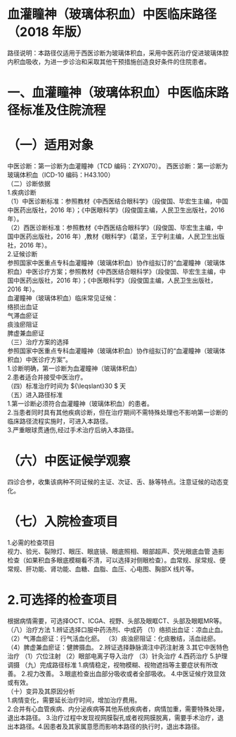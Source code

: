 # 血灌瞳神（玻璃体积血）中医临床路径 （2018 年版）  
路径说明：本路径仅适用于西医诊断为玻璃体积血，采用中医药治疗促进玻璃体腔内积血吸收，为进一步诊治和采取其他干预措施创造良好条件的住院患者。  
# 一、血灌瞳神（玻璃体积血）中医临床路径标准及住院流程  
# （一）适用对象  
中医诊断：第一诊断为血灌瞳神（TCD 编码：ZYX070）。 西医诊断：第一诊断为玻璃体积血（ICD-10 编码：H43.100）  
（二）诊断依据  
1.疾病诊断  
（1）中医诊断标准：参照教材《中西医结合眼科学》（段俊国、毕宏生主编，中国中医药出版社，2016 年）；《中医眼科学》（段俊国主编，人民卫生出版社，2016 年）。  
（2）西医诊断标准：参照教材《中西医结合眼科学》（段俊国、毕宏生主编，中国中医药出版社，2016 年）,教材《眼科学》（葛坚，王宁利主编，人民卫生出版社，2016 年）。  
2.证候诊断  
参照国家中医重点专科血灌瞳神（玻璃体积血）协作组拟订的“血灌瞳神（玻璃体积血）中医诊疗方案；参照教材《中西医结合眼科学》（段俊国、毕宏生主编，中国中医药出版社，2016 年）；《中医眼科学》（段俊国主编，人民卫生出版社，2016 年）。  
血灌瞳神（玻璃体积血）临床常见证候：  
络损出血证  
气滞血瘀证  
痰浊瘀阻证  
脾虚兼血瘀证  
（三）治疗方案的选择  
参照国家中医重点专科血灌瞳神（玻璃体积血）协作组拟订的“血灌瞳神（玻璃体积血）中医诊疗方案”。  
1.诊断明确，第一诊断为血灌瞳神（玻璃体积血）  
2.患者适合并接受中医治疗。  
（四）标准治疗时间为 ${\leqslant}30 $ 天  
（五）进入路径标准  
1.第一诊断必须符合血灌瞳神（玻璃体积血）的患者。  
2.当患者同时具有其他疾病诊断，但在治疗期间不需特殊处理也不影响第一诊断的临床路径流程实施时，可进入本路径。  
3.严重眼球贯通伤,经过手术治疗后纳入本路径。  
# （六）中医证候学观察  
四诊合参，收集该病种不同证候的主证、次证、舌、脉等特点。注意证候的动态变化。  
# （七）入院检查项目  
1.必需的检查项目  
视力、验光、裂隙灯、眼压、眼底镜、眼底照相、眼部超声、荧光眼底血管 造影检查（如果积血多眼底模糊看不清，可以选择对侧眼检查）。血常规、尿常规、便常规、肝功能、肾功能、血糖、血脂、血压、心电图、胸部X 线片等。  
# 2.可选择的检查项目  
根据病情需要，可选择OCT、ICGA、视野、头部及眼眶CT、头部及眼眶MR等。  
（八）治疗方法 1.辨证选择口服中药汤剂、中成药 （1）络损出血证：凉血止血。 （2）气滞血瘀证：行气活血化瘀。  （3）痰浊瘀阻证：化痰散结，活血祛瘀。 （4）脾虚兼血瘀证：健脾摄血。  2.辨证选择静脉滴注中药注射液  3.其它中医特色治疗 （1）穴位注射  （2）眼部电离子导入治疗 （3）针灸治疗 4.西药治疗  5.护理调摄 （九）完成路径标准 1.病情稳定，视物模糊、视物遮挡等主要症状有所改善。 2.视力改善。 3.眼底检查出血部分吸收或者全部吸收。 4.中医证候疗效显效或有效。  
（十）变异及其原因分析  
1.病情变化，需要延长治疗时间，增加治疗费用。  
2.合并有心血管疾病、内分泌疾病等其他系统疾病者，病情加重，需要特殊处理，退出本路径。 3.治疗过程中发现视网膜裂孔或者视网膜脱离，需要手术治疗，退出本路径。4.因患者及其家属意愿而影响本路径的执行时，退出本路径。  
